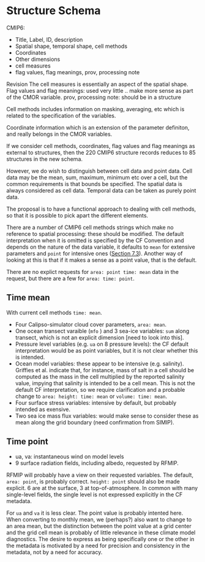 # Structure Schema

CMIP6: 

* Title, Label, ID, description
* Spatial shape, temporal shape, cell methods
* Coordinates
* Other dimensions
* cell measures
* flag values, flag meanings, prov, processing note

Revision
The cell measures is essentially an aspect of the spatial shape. 
Flag values and flag meanings: used very little .. make more sense as part of the CMOR variable.
prov, processing note: should be in a structure

Cell methods includes information on masking, averaging, etc which is related to the specification of the variables. 

Coordinate information which is an extension of the parameter definiton, and really belongs in the CMOR variables. 

If we consider cell methods, coordinates, flag values and flag meanings as external to structures, then the 220 CMIP6 structure records reduces to 85 structures in the new schema.

However, we do wish to distinguish between cell data and point data. Cell data may be the mean, sum, maximum, minimum etc over a cell, but the common requirements is that bounds be specified. The spatial data is always considered as cell data. Temporal data can be taken as purely point data.

The proposal is to have a functional approach to dealing with cell methods, so that it is possible to pick apart the different elements. 

There are a number of CMIP6 cell methods strings which make no reference to spatial processing: these should be modified. The default interpretation when it is omitted is specified by the CF Convention and depends on the nature of the data variable, it defaults to `mean` for extensive parameters and `point` for intensive ones ([Section 7.3](http://cfconventions.org/cf-conventions/cf-conventions.html#cell-methods)). Another way of looking at this is that if it makes a sense as a point value, that is the default.

There are no explict requests for `area: point time: mean` data in the request, but there are a few for `area: time: point`. 

## Time mean

With current cell methods `time: mean`.

* Four Calipso-simulator cloud cover parameters, `area: mean`.
* One ocean transect varaible (`mfo` ) and 3 sea-ice variables: `sum` along transect, which is not an explicit dimension [need to look into this].
* Pressure level variables (e.g. `ua` on 8 pressure levels): the CF default interpretation would be as point variables, but it is not clear whether this is intended.
* Ocean model variables: these appear to be intensive (e.g. salinity). Griffies et al. indicate that, for instance, mass of salt in a cell should be computed as the mass in the cell multiplied by the reported salinity value, impying that salinity is intended to be a cell mean. This is not the default CF interpretation, so we require clarification and a probable change to `area: height: time: mean` or `volume: time: mean`.
* Four surface stress variables: intensive by default, but probably intended as exensive.
* Two sea ice mass flux variables: would make sense to consider these as mean along the grid boundary (need confirmation from SIMIP).

## Time point

* ua, va: instantaneous wind on model levels
* 9 surface radiation fields, including albedo, requested by RFMIP. 

RFMIP will probably have a view on their requested variables. The default, `area: point`, is probably correct. `height: point` should also be made explicit. 6 are at the surface, 3 at top-of-atmosphere. In common with many single-level fields, the single level is not expressed explicitly in the CF metadata.

For `ua` and `va` it is less clear. The point value is probably intented here. When converting to monthly mean, we (perhaps?) also want to change to an area mean, but the distinction between the point value at a grid center and the grid cell mean is probably of little relevance in these climate model diagnostics. The desire to express as being specifically one or the other in the metadata is motivated by a need for precision and consistency in the metadata, not by a need for accuracy.  

